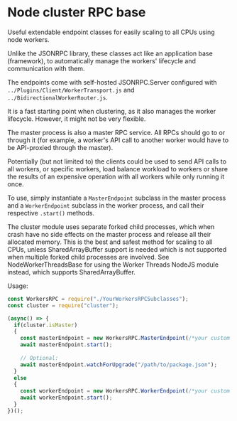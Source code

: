 # Node cluster RPC base

Useful extendable endpoint classes for easily scaling to all CPUs using node workers.

Unlike the JSONRPC library, these classes act like an application base (framework), to automatically manage the workers' lifecycle and communication with them.

The endpoints come with self-hosted JSONRPC.Server configured with `../Plugins/Client/WorkerTransport.js` and `../BidirectionalWorkerRouter.js`.

It is a fast starting point when clustering, as it also manages the worker lifecycle. However, it might not be very flexible.

The master process is also a master RPC service. All RPCs should go to or through it (for example, a worker's API call to another worker would have to be API-proxied through the master).

Potentially (but not limited to) the clients could be used to send API calls to all workers, or specific workers, load balance workload to workers or share the results of an expensive operation with all workers while only running it once.

To use, simply instantiate a `MasterEndpoint` subclass in the master process and a `WorkerEndpoint` subclass in the worker process, and call their respective `.start()` methods.

The cluster module uses separate forked child processes, which when crash have no side effects on the master process and release all their allocated memory. This is the best and safest method for scaling to all CPUs, unless SharedArrayBuffer support is needed which is not supported when multiple forked child processes are involved. See NodeWorkerThreadsBase for using the Worker Threads NodeJS module instead, which supports SharedArrayBuffer.

Usage:
```Javascript
const WorkersRPC = require("./YourWorkersRPCSubclasses");
const cluster = require("cluster");

(async() => {
  if(cluster.isMaster)
  {
    const masterEndpoint = new WorkersRPC.MasterEndpoint(/*your custom params*/);
    await masterEndpoint.start();
    
    // Optional: 
    await masterEndpoint.watchForUpgrade("/path/to/package.json");
  }
  else
  {
    const workerEndpoint = new WorkersRPC.WorkerEndpoint(/*your custom params*/);
    await workerEndpoint.start();
  }  
})();

